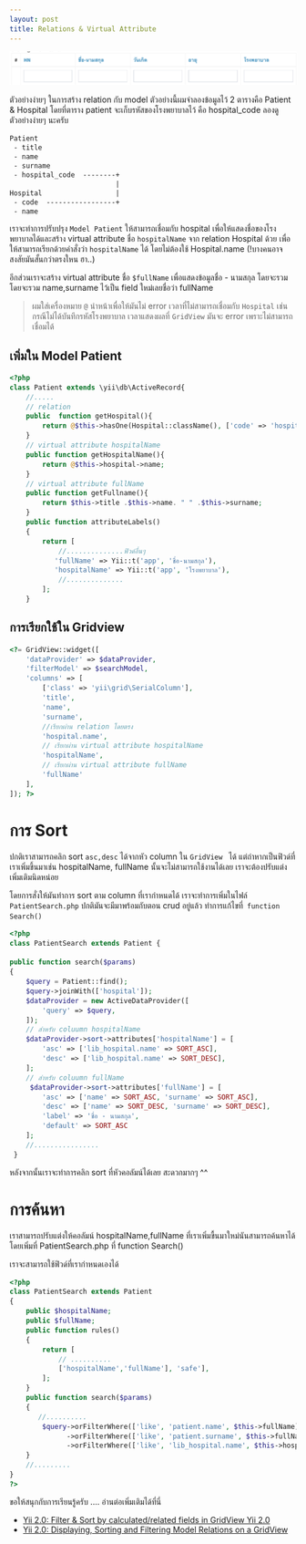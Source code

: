 ```yaml
---
layout: post
title: Relations & Virtual Attribute
---
```

![sort](/img/sort.png)

ตัวอย่างง่ายๆ ในการสร้าง relation กับ model ตัวอย่างนี้ผมจำลองข้อมูลไว้ 2 ตารางคือ Patient & Hospital
โดยที่ตาราง patient จะเก็บรหัสของโรงพยาบาลไว้ คือ hospital_code
ลองดูตัวอย่างง่ายๆ นะครับ

```
Patient
 - title
 - name
 - surname
 - hospital_code  --------+
                          |
Hospital                  |
 - code  -----------------+
 - name
 ```

เราจะทำการปรับปรุง `Model Patient` ให้สามารถเชื่อมกับ hospital เพื่อให้แสดงชื่อของโรงพยาบาลได้และสร้าง virtual attribute ชื่อ `hospitalName` จาก relation Hospital ด้วย เพื่อให้สามารถเรียกด้วยคำสั่งว่า `hospitalName` ได้ โดยไม่ต้องใช้ Hospital.name (!บางคนอาจสงสัยมันสั้นกว่าตรงใหน ฮา..)

อีกส่วนเราจะสร้าง virtual attribute ชื่อ  `$fullName` เพื่อแสดงข้อมูลชื่อ - นามสกุล โดยจะรวม โดยจะรวม name,surname ไว้เป็น field ใหม่เลยชื่อว่า fullName

> ผมใส่เครื่องหมาย `@` นำหน้าเพื่อให้มันไม่ error เวลาที่ไม่สามารถเชื่อมกับ `Hospital` เช่น  กรณีไม่ได้บันทึกรหัสโรงพยาบาล เวลาแสดงผลที่ `GridView` มันจะ error เพราะไม่สามารถเชื่อมได้

## เพิ่มใน Model Patient
```php
<?php
class Patient extends \yii\db\ActiveRecord{
	//.....
	// relation
	public  function getHospital(){
        return @$this->hasOne(Hospital::className(), ['code' => 'hospital_code']);
    }
    // virtual attribute hospitalName
    public function getHospitalName(){
        return @$this->hospital->name;
    }
    // virtual attribute fullName
    public function getFullname(){
        return $this->title .$this->name. " " .$this->surname;
    }
    public function attributeLabels()
    {
        return [
        	//..............ฟิวด์อื่นๆ
           'fullName' => Yii::t('app', 'ชื่อ-นามสกุล'),
	       'hospitalName' => Yii::t('app', 'โรงพยาบาล'),
            //..............
        ];
    }
```
## การเรียกใช้ใน Gridview

```php
<?= GridView::widget([
    'dataProvider' => $dataProvider,
    'filterModel' => $searchModel,
    'columns' => [
        ['class' => 'yii\grid\SerialColumn'],
        'title',
        'name',
        'surname',
        //เรียกผ่าน relation โดยตรง
        'hospital.name',
        // เรียกผ่าน virtual attribute hospitalName
        'hospitalName',
        // เรียกผ่าน virtual attribute fullName
        'fullName'
    ],
]); ?>
```

# การ Sort

ปกติเราสามารถคลิก sort `asc,desc` ได้จากหัว column ใน `GridView ` ได้ แต่ถ่าหากเป็นฟิวด์ที่เราเพิ่มขึ้นมาเช่น hospitalName, fullName นั้นจะไม่สามารถใช้งานได้เลย เราจะต้องปรับแต่งเพิ่มเติมนิดหน่อย

โดยการสั่งให้มันทำการ sort ตาม column ที่เรากำหนดได้ เราจะทำการเพิ่มในไฟล์ `PatientSearch.php` ปกติมันจะมีมาพร้อมกับตอน crud อยู่แล้ว ทำการแก้ไขที่` function Search()`

```php
<?php
class PatientSearch extends Patient {

public function search($params)
{
    $query = Patient::find();
    $query->joinWith(['hospital']);
    $dataProvider = new ActiveDataProvider([
        'query' => $query,
    ]);
    // สำหรับ coluumn hospitalName
    $dataProvider->sort->attributes['hospitalName'] = [
        'asc' => ['lib_hospital.name' => SORT_ASC],
        'desc' => ['lib_hospital.name' => SORT_DESC],
    ];
	// สำหรับ coluumn fullName
     $dataProvider->sort->attributes['fullName'] = [
        'asc' => ['name' => SORT_ASC, 'surname' => SORT_ASC],
        'desc' => ['name' => SORT_DESC, 'surname' => SORT_DESC],
        'label' => 'ชื่อ - นามสกุล',
        'default' => SORT_ASC
    ];
    //................
 }

```
หลังจากนั้นเราจะทำการคลิก sort ที่หัวคอลัมน์ได้เลย สะดวกมากๆ ^^

# การค้นหา

 เราสามารถปรับแต่งให้คอลัมน์ hospitalName,fullName ที่เราเพิ่มขื้นมาใหม่นันสามารถค้นหาได้ โดยเพิ่มที่ PatientSearch.php ที่ function Search()

 เราจะสามารถใช้ฟิวด์ที่เรากำหนดเองได้

```php
<?php
class PatientSearch extends Patient
{
    public $hospitalName;
    public $fullName;
	public function rules()
    {
        return [
            // ..........
            ['hospitalName','fullName'], 'safe'],
        ];
    }
    public function search($params)
    {
       //..........
        $query->orFilterWhere(['like', 'patient.name', $this->fullName])
              ->orFilterWhere(['like', 'patient.surname', $this->fullName])
              ->orFilterWhere(['like', 'lib_hospital.name', $this->hospitalName]);
    }
    //.........
}
?>
```

ขอให้สนุกกับการเรียนรู้ครับ ....
อ่านต่อเพิ่มเติมได้ที่นี่

- [Yii 2.0: Filter & Sort by calculated/related fields in GridView Yii 2.0 ](http://www.yiiframework.com/wiki/621/filter-sort-by-calculated-related-fields-in-gridview-yii-2-0/)
- [Yii 2.0: Displaying, Sorting and Filtering Model Relations on a GridView](http://www.yiiframework.com/wiki/653/displaying-sorting-and-filtering-model-relations-on-a-gridview/)
